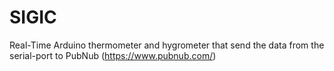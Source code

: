 # SIGIC
Real-Time Arduino thermometer and hygrometer that send the data from the serial-port to PubNub (https://www.pubnub.com/)
